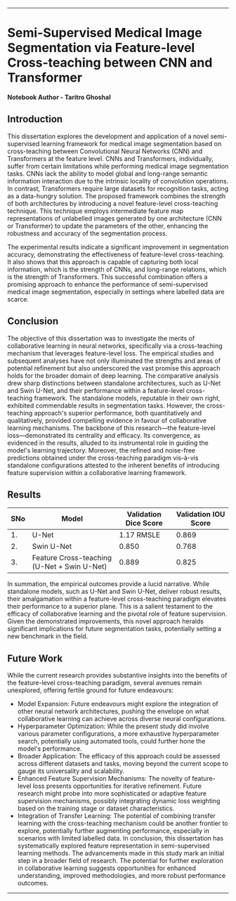 

---

# Semi-Supervised Medical Image Segmentation via Feature-level Cross-teaching between CNN and Transformer
**Notebook Author - Taritro Ghoshal**

## Introduction

This dissertation explores the development and application of a novel semi-supervised learning framework for medical image segmentation based on cross-teaching between Convolutional Neural Networks (CNN) and Transformers at the feature level. CNNs and Transformers, individually, suffer from certain limitations while performing medical image segmentation tasks. CNNs lack the ability to model global and long-range semantic information interaction due to the intrinsic locality of convolution operations. In contrast, Transformers require large datasets for recognition tasks, acting as a data-hungry solution. The proposed framework combines the strength of both architectures by introducing a novel feature-level cross-teaching technique. This technique employs intermediate feature map representations of unlabelled images generated by one architecture (CNN or Transformer) to update the parameters of the other, enhancing the robustness and accuracy of the segmentation process.

The experimental results indicate a significant improvement in segmentation accuracy, demonstrating the effectiveness of feature-level cross-teaching. It also shows that this approach is capable of capturing both local information, which is the strength of CNNs, and long-range relations, which is the strength of Transformers. This successful combination offers a promising approach to enhance the performance of semi-supervised medical image segmentation, especially in settings where labelled data are scarce.

## Conclusion

The objective of this dissertation was to investigate the merits of collaborative learning in neural networks, specifically via a cross-teaching mechanism that leverages feature-level loss. The empirical studies and subsequent analyses have not only illuminated the strengths and areas of potential refinement but also underscored the vast promise this approach holds for the broader domain of deep learning.
The comparative analysis drew sharp distinctions between standalone architectures, such as U-Net and Swin U-Net, and their performance within a feature-level cross-teaching framework. The standalone models, reputable in their own right, exhibited commendable results in segmentation tasks. However, the cross-teaching approach's superior performance, both quantitatively and qualitatively, provided compelling evidence in favour of collaborative learning mechanisms.
The backbone of this research—the feature-level loss—demonstrated its centrality and efficacy. Its convergence, as evidenced in the results, alluded to its instrumental role in guiding the model's learning trajectory. Moreover, the refined and noise-free predictions obtained under the cross-teaching paradigm vis-à-vis standalone configurations attested to the inherent benefits of introducing feature supervision within a collaborative learning framework.

## Results

SNo | Model | Validation Dice Score | Validation IOU Score
------------- | ------------- | ----------- | ---------------
1. | U-Net | 1.17 RMSLE | 0.869 | 0.793
2. | Swin U-Net | 0.850	| 0.768
3. | Feature Cross-teaching (U-Net + Swin U-Net) | 0.889 | 0.825

In summation, the empirical outcomes provide a lucid narrative. While standalone models, such as U-Net and Swin U-Net, deliver robust results, their amalgamation within a feature-level cross-teaching paradigm elevates their performance to a superior plane. This is a salient testament to the efficacy of collaborative learning and the pivotal role of feature supervision. Given the demonstrated improvements, this novel approach heralds significant implications for future segmentation tasks, potentially setting a new benchmark in the field.

##  Future Work
While the current research provides substantive insights into the benefits of the feature-level cross-teaching paradigm, several avenues remain unexplored, offering fertile ground for future endeavours:
- Model Expansion: Future endeavours might explore the integration of other neural network architectures, pushing the envelope on what collaborative learning can achieve across diverse neural configurations.
- Hyperparameter Optimization: While the present study did involve various parameter configurations, a more exhaustive hyperparameter search, potentially using automated tools, could further hone the model's performance.
- Broader Application: The efficacy of this approach could be assessed across different datasets and tasks, moving beyond the current scope to gauge its universality and scalability.
- Enhanced Feature Supervision Mechanisms: The novelty of feature-level loss presents opportunities for iterative refinement. Future research might probe into more sophisticated or adaptive feature supervision mechanisms, possibly integrating dynamic loss weighting based on the training stage or dataset characteristics.
- Integration of Transfer Learning: The potential of combining transfer learning with the cross-teaching mechanism could be another frontier to explore, potentially further augmenting performance, especially in scenarios with limited labelled data.
In conclusion, this dissertation has systematically explored feature representation in semi-supervised learning methods. The advancements made in this study mark an initial step in a broader field of research. The potential for further exploration in collaborative learning suggests opportunities for enhanced understanding, improved methodologies, and more robust performance outcomes.


----
